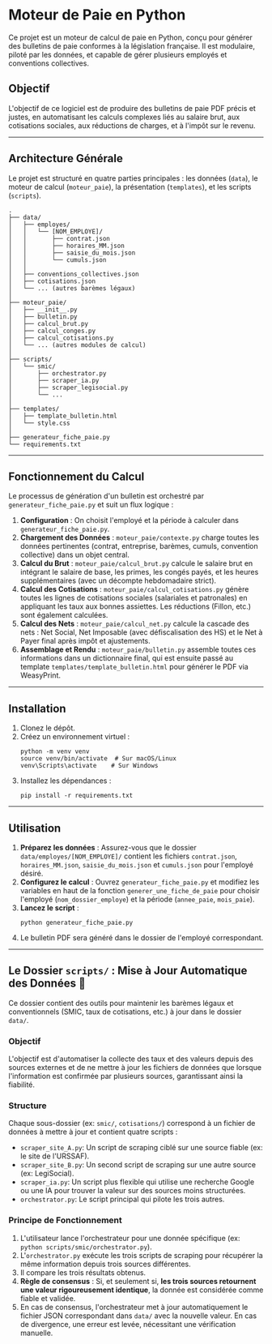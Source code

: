 # Moteur de Paie en Python

Ce projet est un moteur de calcul de paie en Python, conçu pour générer des bulletins de paie conformes à la législation française. Il est modulaire, piloté par les données, et capable de gérer plusieurs employés et conventions collectives.

## Objectif

L'objectif de ce logiciel est de produire des bulletins de paie PDF précis et justes, en automatisant les calculs complexes liés au salaire brut, aux cotisations sociales, aux réductions de charges, et à l'impôt sur le revenu.

---

## Architecture Générale

Le projet est structuré en quatre parties principales : les données (`data`), le moteur de calcul (`moteur_paie`), la présentation (`templates`), et les scripts (`scripts`).

    .
    ├── data/
    │   ├── employes/
    │   │   └── [NOM_EMPLOYE]/
    │   │       ├── contrat.json
    │   │       ├── horaires_MM.json
    │   │       ├── saisie_du_mois.json
    │   │       └── cumuls.json
    │   │
    │   ├── conventions_collectives.json
    │   ├── cotisations.json
    │   └── ... (autres barèmes légaux)
    │
    ├── moteur_paie/
    │   ├── __init__.py
    │   ├── bulletin.py
    │   ├── calcul_brut.py
    │   ├── calcul_conges.py
    │   ├── calcul_cotisations.py
    │   └── ... (autres modules de calcul)
    │
    ├── scripts/
    │   └── smic/
    │       ├── orchestrator.py
    │       ├── scraper_ia.py
    │       ├── scraper_legisocial.py
    │       └── ...
    │
    ├── templates/
    │   ├── template_bulletin.html
    │   └── style.css
    │
    ├── generateur_fiche_paie.py
    └── requirements.txt

---

## Fonctionnement du Calcul

Le processus de génération d'un bulletin est orchestré par `generateur_fiche_paie.py` et suit un flux logique :

1.  **Configuration** : On choisit l'employé et la période à calculer dans `generateur_fiche_paie.py`.
2.  **Chargement des Données** : `moteur_paie/contexte.py` charge toutes les données pertinentes (contrat, entreprise, barèmes, cumuls, convention collective) dans un objet central.
3.  **Calcul du Brut** : `moteur_paie/calcul_brut.py` calcule le salaire brut en intégrant le salaire de base, les primes, les congés payés, et les heures supplémentaires (avec un décompte hebdomadaire strict).
4.  **Calcul des Cotisations** : `moteur_paie/calcul_cotisations.py` génère toutes les lignes de cotisations sociales (salariales et patronales) en appliquant les taux aux bonnes assiettes. Les réductions (Fillon, etc.) sont également calculées.
5.  **Calcul des Nets** : `moteur_paie/calcul_net.py` calcule la cascade des nets : Net Social, Net Imposable (avec défiscalisation des HS) et le Net à Payer final après impôt et ajustements.
6.  **Assemblage et Rendu** : `moteur_paie/bulletin.py` assemble toutes ces informations dans un dictionnaire final, qui est ensuite passé au template `templates/template_bulletin.html` pour générer le PDF via WeasyPrint.

---

## Installation

1.  Clonez le dépôt.
2.  Créez un environnement virtuel :
    ```shell
    python -m venv venv
    source venv/bin/activate  # Sur macOS/Linux
    venv\Scripts\activate    # Sur Windows
    ```
3.  Installez les dépendances :
    ```shell
    pip install -r requirements.txt
    ```

---

## Utilisation

1.  **Préparez les données** : Assurez-vous que le dossier `data/employes/[NOM_EMPLOYE]/` contient les fichiers `contrat.json`, `horaires_MM.json`, `saisie_du_mois.json` et `cumuls.json` pour l'employé désiré.
2.  **Configurez le calcul** : Ouvrez `generateur_fiche_paie.py` et modifiez les variables en haut de la fonction `generer_une_fiche_de_paie` pour choisir l'employé (`nom_dossier_employe`) et la période (`annee_paie`, `mois_paie`).
3.  **Lancez le script** :
    ```shell
    python generateur_fiche_paie.py
    ```
4.  Le bulletin PDF sera généré dans le dossier de l'employé correspondant.

---

## Le Dossier `scripts/` : Mise à Jour Automatique des Données 🤖

Ce dossier contient des outils pour maintenir les barèmes légaux et conventionnels (SMIC, taux de cotisations, etc.) à jour dans le dossier `data/`.

### Objectif

L'objectif est d'automatiser la collecte des taux et des valeurs depuis des sources externes et de ne mettre à jour les fichiers de données que lorsque l'information est confirmée par plusieurs sources, garantissant ainsi la fiabilité.

### Structure

Chaque sous-dossier (ex: `smic/`, `cotisations/`) correspond à un fichier de données à mettre à jour et contient quatre scripts :

* `scraper_site_A.py`: Un script de scraping ciblé sur une source fiable (ex: le site de l'URSSAF).
* `scraper_site_B.py`: Un second script de scraping sur une autre source (ex: LegiSocial).
* `scraper_ia.py`: Un script plus flexible qui utilise une recherche Google ou une IA pour trouver la valeur sur des sources moins structurées.
* `orchestrator.py`: Le script principal qui pilote les trois autres.

### Principe de Fonctionnement

1.  L'utilisateur lance l'orchestrateur pour une donnée spécifique (ex: `python scripts/smic/orchestrator.py`).
2.  L'`orchestrator.py` exécute les trois scripts de scraping pour récupérer la même information depuis trois sources différentes.
3.  Il compare les trois résultats obtenus.
4.  **Règle de consensus** : Si, et seulement si, **les trois sources retournent une valeur rigoureusement identique**, la donnée est considérée comme fiable et validée.
5.  En cas de consensus, l'orchestrateur met à jour automatiquement le fichier JSON correspondant dans `data/` avec la nouvelle valeur. En cas de divergence, une erreur est levée, nécessitant une vérification manuelle.